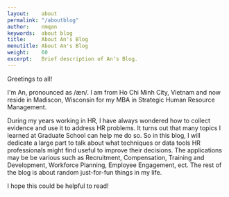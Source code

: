 ```yaml
---
layout:    about
permalink: "/aboutblog"
author:    nmqan
keywords:  about blog
title:     About An's Blog
menutitle: About An's Blog
weight:    60
excerpt:   Brief description of An's Blog.
--- 
```


Greetings to all!

I'm An, pronounced as /æn/. I am from Ho Chi Minh City, Vietnam and now reside in Madiscon, Wisconsin for my MBA in Strategic Human Resource Management.

During my years working in HR, I have always wondered how to collect evidence and use it to address HR problems. It turns out that many topics I learned at Graduate School can help me do so. So in this blog, I will dedicate a large part to talk about what techniques or data tools HR professionals might find useful to improve their decisions. The applications may be be various such as Recruitment, Compensation, Training and Development, Workforce Planning, Employee Engagement, ect. The rest of the blog is about random just-for-fun things in my life.

I hope this could be helpful to read!

